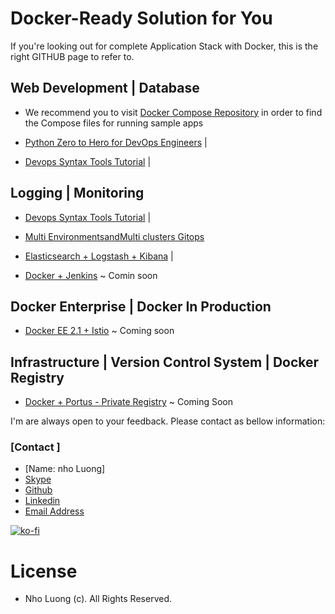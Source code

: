 # Docker-Ready Solution for You

If you're looking out for complete Application Stack with Docker, this is the right GITHUB page to refer to. 

## Web Development | Database

- We recommend you to visit [Docker Compose Repository](https://github.com/nholuongut/Docker-Compose-Examples) in order to find the Compose files for running sample apps

- [Python Zero to Hero for DevOps Engineers](https://github.com/nholuongut/Python-Zero-to-Hero-for-DevOps-Engineers) |

- [Devops Syntax Tools Tutorial](https://github.com/nholuongut/devops-syntax-tools-tutorial) |


## Logging | Monitoring

- [Devops Syntax Tools Tutorial](https://github.com/nholuongut/devops-syntax-tools-tutorial) |
- [Multi EnvironmentsandMulti clusters Gitops](https://github.com/nholuongutMulti-EnvironmentsandMulti-clusters-Gitops)

- [Elasticsearch + Logstash + Kibana](https://github.com/nholuongut/Building-CI-CD-Pipelines-Monitoring-Logging) | 

- [Docker + Jenkins]() ~ Comin soon

## Docker Enterprise | Docker In Production

- [ Docker EE 2.1 + Istio]()  ~ Coming soon

## Infrastructure | Version Control System | Docker Registry

- [ Docker + Portus - Private Registry]() ~ Coming Soon

I'm are always open to your feedback.  Please contact as bellow information:
### [Contact ]
* [Name: nho Luong]
* [Skype](luongutnho_skype)
* [Github](https://github.com/nholuongut/)
* [Linkedin](https://www.linkedin.com/in/nholuong/)
* [Email Address](luongutnho@hotmail.com) 

[![ko-fi](https://ko-fi.com/img/githubbutton_sm.svg)](https://ko-fi.com/nholuong)

# License
* Nho Luong (c). All Rights Reserved.
